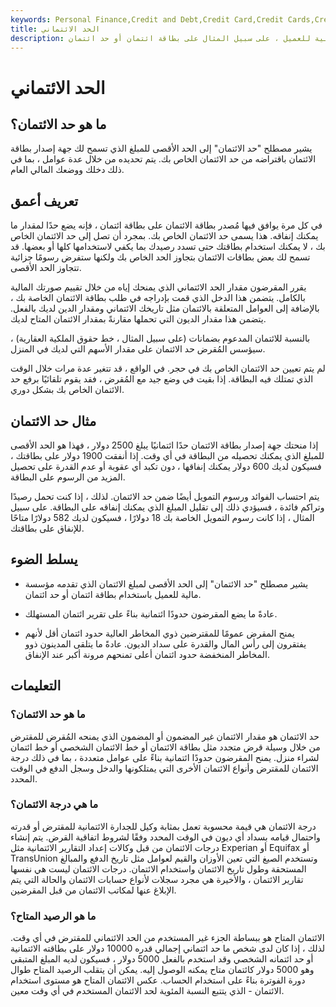 ```yaml
---
keywords: Personal Finance,Credit and Debt,Credit Card,Credit Cards,Credit History,Credit Limit,Finance Charge
title: الحد الائتماني
description: الحد الائتماني هو الحد الأقصى لمبلغ الائتمان الذي تقدمه مؤسسة مالية للعميل ، على سبيل المثال على بطاقة ائتمان أو حد ائتمان.
---
```


# الحد الائتماني
## ما هو حد الائتمان؟

يشير مصطلح "حد الائتمان" إلى الحد الأقصى للمبلغ الذي تسمح لك جهة إصدار بطاقة الائتمان باقتراضه من حد الائتمان الخاص بك. يتم تحديده من خلال عدة عوامل ، بما في ذلك دخلك ووضعك المالي العام.

## تعريف أعمق

في كل مرة يوافق فيها مُصدر بطاقة الائتمان على بطاقة ائتمان ، فإنه يضع حدًا لمقدار ما يمكنك إنفاقه. هذا يسمى حد الائتمان الخاص بك. بمجرد أن تصل إلى حد الائتمان الخاص بك ، لا يمكنك استخدام بطاقتك حتى تسدد رصيدك بما يكفي لاستخدامها كلها أو بعضها. قد تسمح لك بعض بطاقات الائتمان بتجاوز الحد الخاص بك ولكنها ستفرض رسومًا جزائية تتجاوز الحد الأقصى.

يقرر المقرضون مقدار الحد الائتماني الذي يمنحك إياه من خلال تقييم صورتك المالية بالكامل. يتضمن هذا الدخل الذي قمت بإدراجه في طلب بطاقة الائتمان الخاصة بك ، بالإضافة إلى العوامل المتعلقة بالائتمان مثل تاريخك الائتماني ومقدار الدين لديك بالفعل. يتضمن هذا مقدار الديون التي تحملها مقارنةً بمقدار الائتمان المتاح لديك.

بالنسبة للائتمان المدعوم بضمانات (على سبيل المثال ، خط حقوق الملكية العقارية) ، سيؤسس المُقرض حد الائتمان على مقدار الأسهم التي لديك في المنزل.

لم يتم تعيين حد الائتمان الخاص بك في حجر. في الواقع ، قد تتغير عدة مرات خلال الوقت الذي تمتلك فيه البطاقة. إذا بقيت في وضع جيد مع المُقرض ، فقد يقوم تلقائيًا برفع حد الائتمان الخاص بك بشكل دوري.

## مثال حد الائتمان

إذا منحتك جهة إصدار بطاقة الائتمان حدًا ائتمانيًا يبلغ 2500 دولار ، فهذا هو الحد الأقصى للمبلغ الذي يمكنك تحصيله من البطاقة في أي وقت. إذا أنفقت 1900 دولار على بطاقتك ، فسيكون لديك 600 دولار يمكنك إنفاقها ، دون تكبد أي عقوبة أو عدم القدرة على تحصيل المزيد من الرسوم على البطاقة.

يتم احتساب الفوائد ورسوم التمويل أيضًا ضمن حد الائتمان. لذلك ، إذا كنت تحمل رصيدًا وتراكم فائدة ، فسيؤدي ذلك إلى تقليل المبلغ الذي يمكنك إنفاقه على البطاقة. على سبيل المثال ، إذا كانت رسوم التمويل الخاصة بك 18 دولارًا ، فسيكون لديك 582 دولارًا متاحًا للإنفاق على بطاقتك.

## يسلط الضوء

- يشير مصطلح "حد الائتمان" إلى الحد الأقصى لمبلغ الائتمان الذي تقدمه مؤسسة مالية للعميل باستخدام بطاقة ائتمان أو حد ائتمان.

- عادةً ما يضع المقرضون حدودًا ائتمانية بناءً على تقرير ائتمان المستهلك.

- يمنح المقرض عمومًا للمقترضين ذوي المخاطر العالية حدود ائتمان أقل لأنهم يفتقرون إلى رأس المال والقدرة على سداد الديون. عادةً ما يتلقى المدينون ذوو المخاطر المنخفضة حدود ائتمان أعلى تمنحهم مرونة أكبر عند الإنفاق.

## التعليمات

### ما هو حد الائتمان؟

حد الائتمان هو مقدار الائتمان غير المضمون أو المضمون الذي يمنحه المُقرض للمقترض من خلال وسيلة قرض متجدد مثل بطاقة الائتمان أو خط الائتمان الشخصي أو خط ائتمان لشراء منزل. يمنح المقرضون حدودًا ائتمانية بناءً على عوامل متعددة ، بما في ذلك درجة الائتمان للمقترض وأنواع الائتمان الأخرى التي يمتلكونها والدخل وسجل الدفع في الوقت المحدد.

### ما هي درجة الائتمان؟

درجة الائتمان هي قيمة محسوبة تعمل بمثابة وكيل للجدارة الائتمانية للمقترض أو قدرته واحتمال قيامه بسداد أي ديون في الوقت المحدد وفقًا لشروط اتفاقية القرض. يتم إنشاء درجات الائتمان من قبل وكالات إعداد التقارير الائتمانية مثل Experian أو Equifax أو TransUnion وتستخدم الصيغ التي تعين الأوزان والقيم لعوامل مثل تاريخ الدفع والمبالغ المستحقة وطول تاريخ الائتمان واستخدام الائتمان. درجات الائتمان ليست هي نفسها تقارير الائتمان ، والأخيرة هي مجرد سجلات لأنواع حسابات الائتمان والحالة التي يتم الإبلاغ عنها لمكاتب الائتمان من قبل المقرضين.

### ما هو الرصيد المتاح؟

الائتمان المتاح هو ببساطة الجزء غير المستخدم من الحد الائتماني للمقترض في أي وقت. لذلك ، إذا كان لدى شخص ما حد ائتماني إجمالي قدره 10000 دولار على بطاقته الائتمانية أو حد ائتمانه الشخصي وقد استخدم بالفعل 5000 دولار ، فسيكون لديه المبلغ المتبقي وهو 5000 دولار كائتمان متاح يمكنه الوصول إليه. يمكن أن يتقلب الرصيد المتاح طوال دورة الفوترة بناءً على استخدام الحساب. عكس الائتمان المتاح هو مستوى استخدام الائتمان - الذي يتتبع النسبة المئوية لحد الائتمان المستخدم في أي وقت معين.

